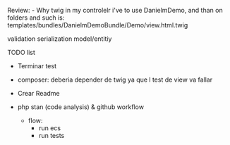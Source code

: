 
Review:
    - Why twig in my controlelr i've to use DanielmDemo, and than on folders and such 
        is: templates/bundles/DanielmDemoBundle/Demo/view.html.twig

validation
serialization
model/entitiy


TODO list
- Terminar test
- composer: deberia depender de twig ya que l test de view va fallar

- Crear Readme
 
- php stan (code analysis) & github workflow
  - flow:
    - run ecs
    - run tests